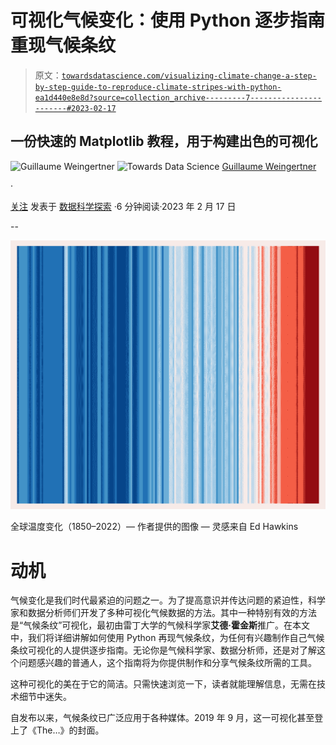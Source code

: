 # 可视化气候变化：使用 Python 逐步指南重现气候条纹

> 原文：[`towardsdatascience.com/visualizing-climate-change-a-step-by-step-guide-to-reproduce-climate-stripes-with-python-ea1d440e8e8d?source=collection_archive---------7-----------------------#2023-02-17`](https://towardsdatascience.com/visualizing-climate-change-a-step-by-step-guide-to-reproduce-climate-stripes-with-python-ea1d440e8e8d?source=collection_archive---------7-----------------------#2023-02-17)

## 一份快速的 Matplotlib 教程，用于构建出色的可视化

![Guillaume Weingertner](https://guillaume-weingertner.medium.com/?source=post_page-----ea1d440e8e8d--------------------------------) ![Towards Data Science](https://towardsdatascience.com/?source=post_page-----ea1d440e8e8d--------------------------------) [Guillaume Weingertner](https://guillaume-weingertner.medium.com/?source=post_page-----ea1d440e8e8d--------------------------------)

·

[关注](https://medium.com/m/signin?actionUrl=https%3A%2F%2Fmedium.com%2F_%2Fsubscribe%2Fuser%2F4ebea49e580e&operation=register&redirect=https%3A%2F%2Ftowardsdatascience.com%2Fvisualizing-climate-change-a-step-by-step-guide-to-reproduce-climate-stripes-with-python-ea1d440e8e8d&user=Guillaume+Weingertner&userId=4ebea49e580e&source=post_page-4ebea49e580e----ea1d440e8e8d---------------------post_header-----------) 发表于 [数据科学探索](https://towardsdatascience.com/?source=post_page-----ea1d440e8e8d--------------------------------) ·6 分钟阅读·2023 年 2 月 17 日

--

![](img/5959b4c0517550dd98a542c2781646a4.png)

全球温度变化（1850–2022）— 作者提供的图像 — 灵感来自 Ed Hawkins

# 动机

气候变化是我们时代最紧迫的问题之一。为了提高意识并传达问题的紧迫性，科学家和数据分析师们开发了多种可视化气候数据的方法。其中一种特别有效的方法是“气候条纹”可视化，最初由雷丁大学的气候科学家**艾德·霍金斯**推广。在本文中，我们将详细讲解如何使用 Python 再现气候条纹，为任何有兴趣制作自己气候条纹可视化的人提供逐步指南。无论你是气候科学家、数据分析师，还是对了解这个问题感兴趣的普通人，这个指南将为你提供制作和分享气候条纹所需的工具。

这种可视化的美在于它的简洁。只需快速浏览一下，读者就能理解信息，无需在技术细节中迷失。

自发布以来，气候条纹已广泛应用于各种媒体。2019 年 9 月，这一可视化甚至登上了《The…》的封面。
